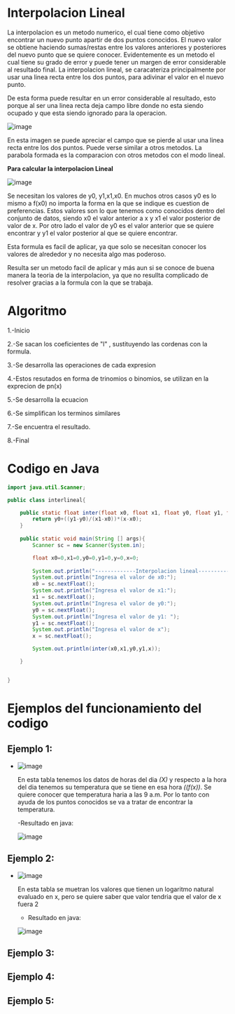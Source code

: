 # Interpolacion Lineal

La interpolacion es un metodo numerico, el cual tiene como objetivo encontrar un nuevo punto apartir de dos puntos conocidos.
El nuevo valor se obtiene haciendo sumas/restas entre los valores anteriores y posteriores del nuevo punto que se quiere conocer.
Evidentemente es un metodo el cual tiene su grado de error y puede tener un margen de error considerable al resultado final.
La interpolacion lineal, se caracateriza principalmente por usar una linea recta entre los dos puntos, para adivinar el valor en el nuevo punto.

De esta forma puede resultar en un error considerable al resultado, esto porque al ser una linea recta deja campo libre donde no esta siendo ocupado y que esta siendo ignorado para la operacion.

![image](https://github.com/CristianCHsx/Metodos-Numericos/assets/162630564/d8c469f3-4126-486a-b06a-100185a82df2)

En esta imagen se puede apreciar el campo que se pierde al usar una linea recta entre los dos puntos. Puede verse similar a otros metodos. La parabola formada es la comparacion con otros metodos con el modo lineal.

**Para calcular la interpolacion Lineal**

![image](https://github.com/CristianCHsx/Metodos-Numericos/assets/162630564/cdab2527-500e-45b4-bd97-468ca32c184f)

Se necesitan los valores de y0, y1,x1,x0. En muchos otros casos y0 es lo mismo a f(x0) no importa la forma en la que se indique es cuestion de preferencias. Estos valores son lo que tenemos como conocidos dentro del conjunto de datos, siendo x0 el valor anterior a x y x1 el valor posterior de valor de x. Por otro lado el valor de y0 es el valor anterior que se quiere encontrar y y1 el valor posterior al que se quiere encontrar.

Esta formula es facil de aplicar, ya que solo se necesitan conocer los valores de alrededor y no necesita algo mas poderoso.

Resulta ser un metodo facil de aplicar y más aun si se conoce de buena manera la teoria de la interpolacion, ya que no resullta complicado de resolver gracias a la formula con la que se trabaja.

# Algoritmo

1.-Inicio

2.-Se sacan los coeficientes de "l" , sustituyendo las cordenas  con la formula.

3.-Se desarrolla las operaciones de cada expresion

4.-Estos resutados en forma de trinomios o binomios, se utilizan en la exprecion de pn(x)

5.-Se desarrolla la ecuacion

6.-Se simplifican los terminos similares

7.-Se encuentra el resultado.

8.-Final


# Codigo en Java
```java
import java.util.Scanner;

public class interlineal{

    public static float inter(float x0, float x1, float y0, float y1, float x){
        return y0+((y1-y0)/(x1-x0))*(x-x0);
    }
    
    public static void main(String [] args){
        Scanner sc = new Scanner(System.in);         

        float x0=0,x1=0,y0=0,y1=0,y=0,x=0;
        
        System.out.println("-------------Interpolacion lineal-------------");
        System.out.println("Ingresa el valor de x0:");
        x0 = sc.nextFloat();
        System.out.println("Ingresa el valor de x1:");
        x1 = sc.nextFloat();
        System.out.println("Ingresa el valor de y0:");
        y0 = sc.nextFloat();
        System.out.println("Ingresa el valor de y1: ");
        y1 = sc.nextFloat();
        System.out.println("Ingresa el valor de x");
        x = sc.nextFloat();

        System.out.println(inter(x0,x1,y0,y1,x));

    }


}

```

# Ejemplos del funcionamiento del codigo

## Ejemplo 1:
-  ![image](https://github.com/CristianCHsx/Metodos-Numericos/assets/162630564/706dd050-b240-44d8-b7fa-4d4bb1f58473)
    
    En esta tabla tenemos los datos de horas del dia _(X)_ y respecto a la hora del dia tenemos su temperatura que se tiene en esa hora _((f(x))_. Se quiere conocer que temperatura haria a las 9 a.m. Por lo tanto con ayuda de los puntos conocidos se va a tratar de encontrar la temperatura.

    -Resultado en java:

    ![image](https://github.com/CristianCHsx/Metodos-Numericos/assets/162630564/9173ee3b-020d-4496-84f1-3381b20ab925)

## Ejemplo 2:
- ![image](https://github.com/CristianCHsx/Metodos-Numericos/assets/162630564/ea5d23cb-d428-4a1e-be42-d15c313e75e8)

    En esta tabla se muetran los valores que tienen un logaritmo natural evaluado en x, pero se quiere saber que valor tendria que el valor de x fuera 2

    - Resultado en java:

    ![image](https://github.com/CristianCHsx/Metodos-Numericos/assets/162630564/0cb37b15-5557-4e3b-963b-fea796cf0ab6)


## Ejemplo 3:

## Ejemplo 4:

## Ejemplo 5: